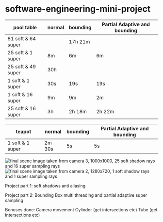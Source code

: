 # software-engineering-mini-project



| pool table       |   normal    |   bounding   | Partial Adaptive and bounding|
|------------------|-------------|--------------|------------------------------|
|81 soft & 64 super|             | 17h 21m      |                              |
|25 soft & 1 super|      8m      |      6m      |           6m                 |
|25 soft & 49 super|    30h      |              |                              |
|1 soft & 1 super|    30s        |    19s       |            19s               |
|1 soft & 16 super|   9m         |        9m    |            2m                |
|25 soft & 16 super|     3h       |       2h 18m      |             2h 22m     |


|teapot            |    normal   |     bounding | Partial Adaptive and bounding|
|------------------|-------------|--------------|------------------------------|
|1 soft & 1 super  |      2m 30s |     5s       |                5s            |
![final scene image taken from camera 3, 1000x1000, 25 soft shadow rays and 16 super sampling rays](https://cdn-144.anonfiles.com/7cebG21cu5/4501d1bb-1623922552/PoolTableC3.png)
![final scene image taken from camera 2, 1280x720, 1 soft shadow rays and 1 super sampling rays](https://cdn-116.anonfiles.com/P1e4G01eu6/96164d8b-1623922660/PoolTableC2.png)

Project part 1:
soft shadows 
anti aliasing

Project part 2:
Bounding Box
multi threading
and partial adaptive super sampling

Bonuses done:
Camera movement 
Cylinder (get intersections etc)
Tube (get intersections etc)
